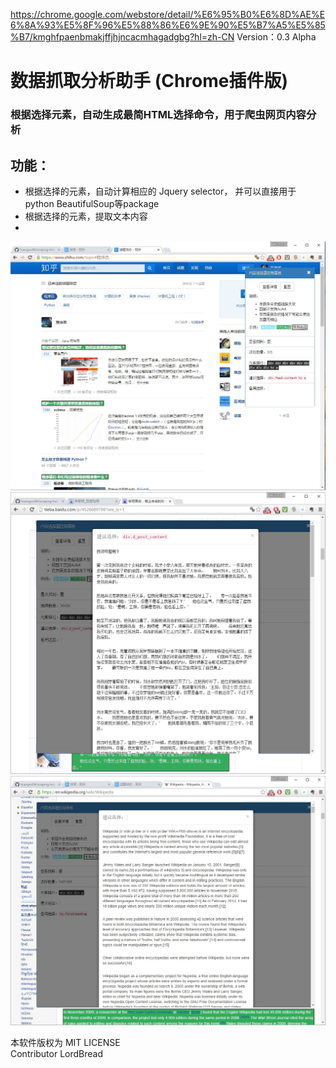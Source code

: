 https://chrome.google.com/webstore/detail/%E6%95%B0%E6%8D%AE%E6%8A%93%E5%8F%96%E5%88%86%E6%9E%90%E5%B7%A5%E5%85%B7/kmghfpaenbmakjffjhjncacmhagadgbg?hl=zh-CN
﻿Version：0.3 Alpha
# 数据抓取分析助手 (Chrome插件版)
### 根据选择元素，自动生成最简HTML选择命令，用于爬虫网页内容分析
## 功能：
* 根据选择的元素，自动计算相应的 Jquery selector， 并可以直接用于 python BeautifulSoup等package
* 根据选择的元素，提取文本内容
*



![Zhihu](screenshot/zhihu.jpg)  
![Tieba](screenshot/tieba.jpg)  
![Wiki](screenshot/wiki.jpg)  

本软件版权为 MIT LICENSE  
Contributor LordBread
